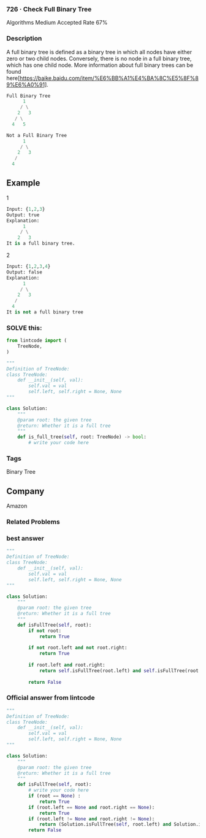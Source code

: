### 726 · Check Full Binary Tree
Algorithms
Medium
Accepted Rate
67%
 


### Description

A full binary tree is defined as a binary tree in which all nodes have either zero or two child nodes. Conversely, there is no node in a full binary tree, which has one child node. More information about full binary trees can be found here[https://baike.baidu.com/item/%E6%BB%A1%E4%BA%8C%E5%8F%89%E6%A0%91].

```py
Full Binary Tree
      1
     / \
    2   3
   / \
  4   5

Not a Full Binary Tree
      1
     / \
    2   3
   / 
  4   
```



## Example
1
```python
Input: {1,2,3}
Output: true   
Explanation:
      1
     / \
    2   3
It is a full binary tree.

```
2
```python
Input: {1,2,3,4}
Output: false  
Explanation:
      1
     / \
    2   3
   / 
  4   
It is not a full binary tree

```
### SOLVE this:

```python
from lintcode import (
    TreeNode,
)

"""
Definition of TreeNode:
class TreeNode:
    def __init__(self, val):
        self.val = val
        self.left, self.right = None, None
"""

class Solution:
    """
    @param root: the given tree
    @return: Whether it is a full tree
    """
    def is_full_tree(self, root: TreeNode) -> bool:
        # write your code here

```

### Tags
Binary Tree
## Company
Amazon

### Related Problems






### best answer
```py
"""
Definition of TreeNode:
class TreeNode:
    def __init__(self, val):
        self.val = val
        self.left, self.right = None, None
"""

class Solution:
    """
    @param root: the given tree
    @return: Whether it is a full tree
    """
    def isFullTree(self, root):
        if not root:
            return True
            
        if not root.left and not root.right:
            return True
            
        if root.left and root.right:
            return self.isFullTree(root.left) and self.isFullTree(root.right)
        
        return False
```


### Official answer from lintcode

```py
"""
Definition of TreeNode:
class TreeNode:
    def __init__(self, val):
        self.val = val
        self.left, self.right = None, None
"""

class Solution:
    """
    @param root: the given tree
    @return: Whether it is a full tree
    """
    def isFullTree(self, root):
        # write your code here
        if (root == None) :
            return True
        if (root.left == None and root.right == None):
            return True
        if (root.left != None and root.right != None):
            return (Solution.isFullTree(self, root.left) and Solution.isFullTree(self, root.right))
        return False
```